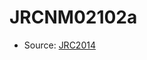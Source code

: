 <a name="material" />

# JRCNM02102a
<script type="application/ld+json">
  {
    "@context": "https://schema.org/",
    "@type": "ChemicalSubstance",
    "http://purl.org/dc/terms/conformsTo":
      {
        "@type": "CreativeWork",
        "@id": "https://bioschemas.org/profiles/ChemicalSubstance/0.4-RELEASE/"
      },
    "@id": "https://egonw.github.io/nanowiki/nanowiki389.html#material",
    "name": "JRCNM02102a",
    "sameAs": "http://127.0.0.1/mediawiki/index.php/Special:URIResolver/JRCNM02102a"
  }
</script>


* Source: [JRC2014](http://127.0.0.1/mediawiki/index.php/Special:URIResolver/JRC2014)
